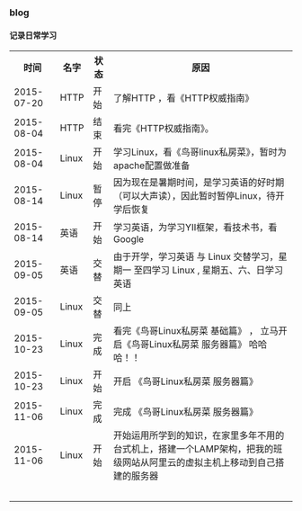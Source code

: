 ### blog 
#### 记录日常学习

<table>
  <tr>
    <th>时间</th>
    <th>名字</th>
    <th>状态</th>
    <th>原因</th>
  </tr>
  <tr>
    <td>2015-07-20</td>
    <td>HTTP</td>
    <td>开始</td>
    <td>了解HTTP ，看《HTTP权威指南》</td>
  </tr>
   <tr>
    <td>2015-08-04</td>
    <td>HTTP</td>
    <td>结束</td>
    <td>看完《HTTP权威指南》。</td>
  </tr>
   <tr>
    <td>2015-08-04</td>
    <td>Linux</td>
    <td>开始</td>
    <td>学习Linux，看《鸟哥linux私房菜》，暂时为apache配置做准备</td>
  </tr>
  <tr>
    <td>2015-08-14</td>
    <td>Linux</td>
    <td>暂停</td>
    <td>因为现在是暑期时间，是学习英语的好时期（可以大声读），因此暂时暂停Linux，待开学后恢复</td>
  </tr>
  <tr>
    <td>2015-08-14</td>
    <td>英语</td>
    <td>开始</td>
    <td>学习英语，为学习YII框架，看技术书，看Google</td>
  </tr>
  <tr>
    <td>2015-09-05</td>
    <td>英语</td>
    <td>交替</td>
    <td>由于开学，学习英语 与 Linux 交替学习，星期一 至四学习 Linux , 星期五、六、日学习英语</td>
  </tr>
  <tr>
    <td>2015-09-05</td>
    <td>Linux</td>
    <td>交替</td>
    <td>同上</td>
  </tr>
  <tr>
    <td>2015-10-23</td>
    <td>Linux</td>
    <td>完成</td>
    <td>看完《鸟哥Linux私房菜 基础篇》 ， 立马开启《鸟哥Linux私房菜 服务器篇》 哈哈哈！！ </td>
  </tr>
   <tr>
    <td>2015-10-23</td>
    <td>Linux</td>
    <td>开始</td>
    <td>开启 《鸟哥Linux私房菜 服务器篇》 </td>
  </tr>
   <tr>
    <td>2015-11-06</td>
    <td>Linux</td>
    <td>完成</td>
    <td>完成 《鸟哥Linux私房菜 服务器篇》</td>
  </tr>
   <tr>
    <td>2015-11-06</td>
    <td>Linux</td>
    <td>开始</td>
    <td>开始运用所学到的知识，在家里多年不用的台式机上，搭建一个LAMP架构，把我的班级网站从阿里云的虚拟主机上移动到自己搭建的服务器</td>
  </tr>
  <tr>
    <td></td>
    <td></td>
    <td></td>
    <td></td>
  </tr>
  <tr>
    <td></td>
    <td></td>
    <td></td>
    <td></td>
  </tr>
  <tr>
    <td></td>
    <td></td>
    <td></td>
    <td></td>
  </tr>
  <tr>
    <td></td>
    <td></td>
    <td></td>
    <td></td>
  </tr>
  <tr>
    <td></td>
    <td></td>
    <td></td>
    <td></td>
  </tr>
</table>
